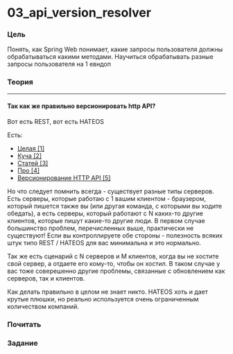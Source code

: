 # 03_api_version_resolver

### Цель

Понять, как Spring Web понимает, какие запросы пользователя должны обрабатываться какими методами. Научиться обрабатывать
разные запросы пользователя на 1 евндоп

### Теория




--- 

#### Так как же правильно версионировать http API?

Вот есть REST, вот есть HATEOS

Есть:
- [Целая [1]](https://www.mnot.net/blog/2011/10/25/web_api_versioning_smackdown) 
- [Куча [2]](https://www.mnot.net/blog/2012/07/11/header_versioning)
- [Статей [3]](https://semver.org/)
- [Про [4]](https://www.mnot.net/blog/2012/12/04/api-evolution)
- [Версионирование HTTP API [5]](https://www.baeldung.com/rest-versioning) 

Но что следует помнить всегда - существует разные типы серверов. Есть серверы, которые работаю с 1 вашим клиентом - браузером,
который пишется также вы (или другая команда, с которыми вы ходите обедать), а есть серверы, который работают с N каких-то
другие клиентов, которые пишут какие-то другие люди. В первом случае большинство проблем, перечисленных выше, практически 
не существуют! Если вы контроллируете обе стороны - полезность всяких штук типо REST / HATEOS для вас минимальна и это нормально.

Так же есть сценарий с N серверов и M клиентов, когда вы не хостите свой сервер, а отдаете его кому-то, чтобы он хостил.
В таком случае у вас тоже соверешенно другие проблемы, связанные с обновлением как серверов, так и клиентов.

Как делать правильно в целом не знает никто. HATEOS хоть и дает крутые плюшки, но реально используется очень ограниченным
количеством компаний.

### Почитать

### Задание
